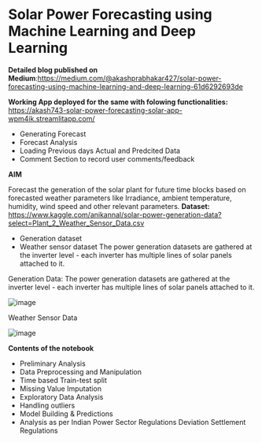 # Solar Power Forecasting using Machine Learning and Deep Learning

**Detailed blog published on Medium**:https://medium.com/@akashprabhakar427/solar-power-forecasting-using-machine-learning-and-deep-learning-61d6292693de

**Working App deployed for the same with folowing functionalities:**
https://akash743-solar-power-forecasting-solar-app-wpm4ik.streamlitapp.com/

- Generating Forecast
- Forecast Analysis
- Loading Previous days Actual and Predcited Data
- Comment Section to record user comments/feedback 


**AIM**

Forecast the generation of the solar plant for future time blocks based on forecasted weather parameters like Irradiance, ambient temperature, humidity, wind speed and other relevant parameters.
**Dataset:** https://www.kaggle.com/anikannal/solar-power-generation-data?select=Plant_2_Weather_Sensor_Data.csv
- Generation dataset
- Weather sensor dataset
The power generation datasets are gathered at the inverter level - each inverter has multiple lines of solar panels attached to it.

Generation Data: 
The power generation datasets are gathered at the inverter level - each inverter has multiple lines of solar panels attached to it.												

![image](https://user-images.githubusercontent.com/57750483/132389199-707646ac-cb4d-41ae-8f5a-a63a72fcffc2.png)
						
Weather Sensor Data

![image](https://user-images.githubusercontent.com/57750483/132390415-896c6d3d-702c-4b51-b620-ef9fd54b9fda.png)

**Contents of the notebook**
- Preliminary Analysis
- Data Preprocessing and Manipulation
- Time based Train-test split
- Missing Value Imputation
- Exploratory Data Analysis
- Handling outliers
- Model Building & Predictions
- Analysis as per Indian Power Sector Regulations Deviation Settlement Regulations








